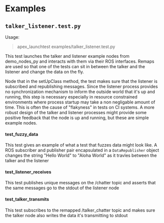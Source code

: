 # Examples

## `talker_listener.test.py`

Usage:
> apex_launchtest examples/talker_listener.test.py

This test launches the talker and listener example nodes from demo_nodes_py and interacts
with them via their ROS interfaces.  Remaps are used so that one of the tests can sit in
between the talker and the listener and change the data on the fly.

Node that in the setUpClass method, the test makes sure that the listener is subscribed and
republishing messages.  Since the listener process provides no synchronization mechanism to
inform the outside world that it's up and running, this step is necessary especially in resource
constrained environments where process startup may take a non negligable amount of time.  This
is often the cause of "flakyness" in tests on CI systems.  A more robust design of the talker and
listener processes might provide some positive feedback that the node is up and running, but these
are simple example nodes.

#### test_fuzzy_data
This test gives an example of what a test that fuzzes data might look like.  A ROS subscriber
and publisher pair encapsulated in a `DataRepublisher` object changes the string "Hello World" to
"Aloha World" as it travles between the talker and the listener

#### test_listener_receives
This test publishes unique messages on the /chatter topic and asserts that the same messages
go to the stdout of the listener node

#### test_talker_transmits
This test subscribes to the remapped /talker_chatter topic and makes sure the talker node also
writes the data it's transmitting to stdout

